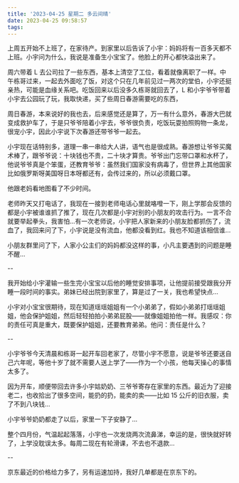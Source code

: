 ```yaml
---
title: '2023-04-25 星期二 多云间晴'
date: 2023-04-25 09:58:57
tags:
---
```


上周五开始不上班了，在家待产。到家里以后告诉了小宇：妈妈将有一百多天都不上班。小宇问为什么，我说是准备生小宝宝了。他脸上的开心都快溢出来了。

周六带着 L 去公司拉了一些东西，基本上清空了工位，看着就像离职了一样。中午栋哥过来，一起去外面吃了饭，对这个只在几年前见过一两次的堂伯，小宇还挺亲热，可能是血缘关系吧。吃饭回来以后没多久栋哥就回去了，L 和小宇爷爷带着小宇去公园玩了玩，我取快递，买了些周日春游需要吃的东西，

周日春游，本来说好的我也去，后来感觉还是算了，万一有什么意外，春游大巴就变成救护车了，于是只爷爷陪着小宇去，爷爷很负责，吃饭玩耍拍照购物一条龙，很宠小宇，因此小宇说下次春游还带爷爷一起去。

小宇现在话特别多，道理一串一串给大人讲，语气也是很成熟。春游想让爷爷买魔术棒了，跟爷爷说：十块钱也不贵，二十块才算贵。爷爷出门忘带口罩和水杯了，他说爷爷真是个笨蛋，还教育爷爷：虽然我们国家没有病毒了，但世界上其他国家比如俄罗斯呀美国呀日本呀都还有，会传过来的，所以必须戴口罩。

他跟老妈看地图看了不少时间。

老师昨天又打电话了，我现在一接到老师电话心里就咯噔一下，刚上学那会反馈的都是小宇被谁谁抓了推了，现在几次都是小宇对别的小朋友的攻击行为。一言不合就要举起拳头，我害怕...有一次老师说，小宇把人家新来的小朋友脸都抓伤了，流血了，我回来问了下，小宇说是没有流血，他都没看到红。我也不知道该相信谁...

小朋友群里问了下，人家小公主们的妈妈都没这样的事，小凡主要遇到的问题是睡不醒...

--

我开始给小宇灌输一些生完小宝宝以后他的睡觉安排事项，让他提前接受跟我分开睡一段时间的事实。弟妹已经出院到家里了，算是过了一关，我也希望快点...

小宇对小宝宝很期待，现在知道瑶瑶姐姐有一个小弟弟了，假如小弟弟打瑶瑶姐姐，他会保护姐姐，然后轻轻拍拍小弟弟屁股——就像姐姐拍他一样。我感叹：你的责任可真是重大，既要保护姐姐，还要教育弟弟。他问：责任是什么？

--

小宇爷爷今天清晨和栋哥一起开车回老家了，尽管小宇不愿意，说是爷爷还要送自己六年呢，等他十岁了就不需要人送上学了——作为一个小孩，他每天操心的事情太多了。

因为开车，顺便带回去许多小宇姑奶奶、三爷爷寄存在家里的东西。最近为了迎接老二，也收拾出了很多空间，能扔的扔，能卖的卖——比如 15 公斤的旧衣服，卖了不到八块钱...

小宇爷爷奶奶都走了以后，家里一下子安静了...

整个四月份，气温起起落落，小宇也一次发烧两次流鼻涕，幸运的是，很快就好转了，上学没耽误太多。每周二现在有轮滑课，不去也不退款...

--

京东最近的价格给力多了，另有运速加持，我好几单都是在京东下的。


